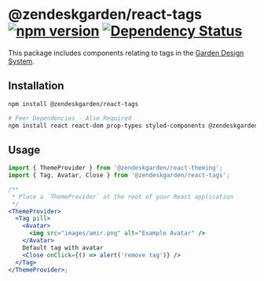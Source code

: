 # @zendeskgarden/react-tags [![npm version](https://img.shields.io/npm/v/@zendeskgarden/react-tags.svg?style=flat-square)](https://www.npmjs.com/package/@zendeskgarden/react-tags) [![Dependency Status](https://img.shields.io/david/zendeskgarden/react-components.svg?path=packages/tags&style=flat-square)](https://david-dm.org/zendeskgarden/react-components?path=packages/tags) <!-- markdownlint-disable -->

<!-- markdownlint-enable -->

This package includes components relating to tags in the
[Garden Design System](https://zendeskgarden.github.io/).

## Installation

```sh
npm install @zendeskgarden/react-tags

# Peer Dependencies - Also Required
npm install react react-dom prop-types styled-components @zendeskgarden/react-theming
```

## Usage

```jsx static
import { ThemeProvider } from '@zendeskgarden/react-theming';
import { Tag, Avatar, Close } from '@zendeskgarden/react-tags';

/**
 * Place a `ThemeProvider` at the root of your React application
 */
<ThemeProvider>
  <Tag pill>
    <Avatar>
      <img src="images/amir.png" alt="Example Avatar" />
    </Avatar>
    Default tag with avatar
    <Close onClick={() => alert('remove tag')} />
  </Tag>
</ThemeProvider>;
```
